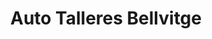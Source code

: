 ---
title: "Auto Talleres Bellvitge"
url: /lhospitalet-de-llobregat/auto-talleres-bellvitge/
shop: reparación de automóviles
---